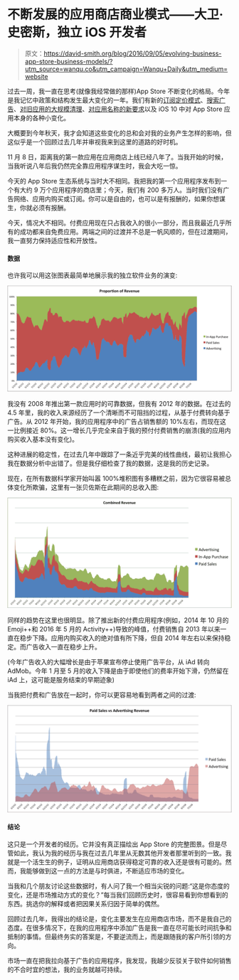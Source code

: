 # 不断发展的应用商店商业模式——大卫·史密斯，独立 iOS 开发者

> 原文：<https://david-smith.org/blog/2016/09/05/evolving-business-app-store-business-models/?utm_source=wanqu.co&utm_campaign=Wanqu+Daily&utm_medium=website>

过去一周，我一直在思考(就像我经常做的那样)App Store 不断变化的格局。今年是我记忆中政策和结构发生最大变化的一年。我们有新的[订阅定价模式](https://developer.apple.com/app-store/subscriptions/whats-new/)、[搜索广告](https://developer.apple.com/app-store/search-ads/)、[对旧应用的大规模清理](https://developer.apple.com/news/?id=09012016a)、[对应用名称的新要求](https://developer.apple.com/news/?id=09012016a)以及 iOS 10 中对 App Store 应用本身的各种小变化。

大概要到今年秋天，我才会知道这些变化的总和会对我的业务产生怎样的影响，但这似乎是一个回顾过去几年并审视我来到这里的道路的好时机。

11 月 8 日，距离我的第一款应用在应用商店上线已经八年了。当我开始的时候，当我听说八年后我仍然完全靠应用程序谋生时，我会大吃一惊。

今天的 App Store 生态系统与当时大不相同。我把我的第一个应用程序发布到一个有大约 9 万个应用程序的商店里；今天，我们有 200 多万人。当时我们没有广告网络、应用内购买或订阅。你可以是自由的，也可以是有报酬的，如果你想谋生，你就必须有报酬。

今天，情况大不相同。付费应用现在只占我收入的很小一部分，而且我最近几乎所有的成功都来自免费应用。两端之间的过渡并不总是一帆风顺的，但在过渡期间，我一直努力保持适应性和开放性。

#### 数据

也许我可以用这张图表最简单地展示我的独立软件业务的演变:

![](img/c054912b42965988f200004425237909.png)

我没有 2008 年推出第一款应用时的可靠数据，但我有 2012 年的数据。在过去的 4.5 年里，我的收入来源经历了一个清晰而不可阻挡的过程，从基于付费转向基于广告。从 2012 年开始，我的应用程序中的广告占销售额的 10%左右，而现在这一比例接近 80%。这一增长几乎完全来自于我的预付付费销售的崩溃(我的应用内购买收入基本没有变化)。

这种进展的稳定性，在过去几年中跟踪了一条近乎完美的线性曲线，最初让我担心我在数据分析中出错了。但是我仔细检查了我的数据，这是我的历史记录。

现在，在所有数据科学家开始叫嚣 100%堆积图有多糟糕之前，因为它很容易被总体变化所欺骗，这里有一张贝佐斯在此期间的总收入图:

![](img/3059f3c4b29c6461d5b9b09c18fe380c.png)

同样的趋势在这里也很明显。除了推出新的付费应用程序(例如，2014 年 10 月的 Emoji++和 2016 年 5 月的 Activity++)导致的峰值，付费销售自 2013 年以来一直在稳步下降。应用内购买收入的绝对值有所下降，但自 2014 年左右以来保持稳定。而广告收入一直在稳步上升。

(今年广告收入的大幅增长是由于苹果宣布停止使用广告平台，从 iAd 转向 AdMob。今年 1 月至 5 月的收入下降是由于即使他们的费率开始下滑，仍然留在 iAd 上，这可能是服务结束的早期迹象)

当我把付费和广告放在一起时，你可以更容易地看到两者之间的过渡:

![](img/785f1d6c2a003c40110d076f3ce69276.png)

#### 结论

这只是一个开发者的经历。它并没有真正描绘出 App Store 的完整图景。但是尽管如此，我认为我的经历与我在过去几年里从无数其他开发者那里听到的一致。我就是一个活生生的例子，证明从应用商店获得稳定可靠的收入还是很有可能的。然而，我能够做到这一点的方法是与时俱进，不断适应市场的变化。

当我和几个朋友讨论这些数据时，有人问了我一个相当尖锐的问题:“这是你态度的变化，还是市场推动方式的变化？”每当我们回顾历史时，很容易看到你想看到的东西。挑选你的解释或者把因果关系归因于简单的偶然。

回顾过去几年，我得出的结论是，变化主要发生在应用商店市场，而不是我自己的态度。在很多情况下，在我的应用程序中添加广告是我一直在尽可能长时间抗争和抵制的事情。但最终务实的答案是，不要逆流而上，而是跟随我的客户所引领的方向。

市场一直在把我拉向基于广告的应用程序，我发现，我越少反驳关于软件如何销售的不合时宜的想法，我的业务就越可持续。